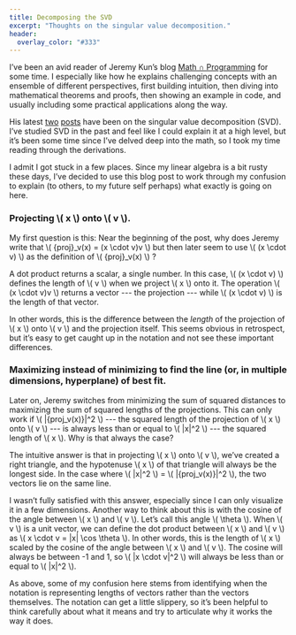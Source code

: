 ```yaml
---
title: Decomposing the SVD
excerpt: "Thoughts on the singular value decomposition."
header:
  overlay_color: "#333"
---
```


I’ve been an avid reader of Jeremy Kun’s blog [Math ∩ Programming](https://jeremykun.com/) for some time. I especially like how he explains challenging concepts with an ensemble of different perspectives, first building intuition, then diving into mathematical theorems and proofs, then showing an example in code, and usually including some practical applications along the way.

His latest [two](https://jeremykun.com/2016/04/18/singular-value-decomposition-part-1-perspectives-on-linear-algebra/) [posts](https://jeremykun.com/2016/05/16/singular-value-decomposition-part-2-theorem-proof-algorithm/) have been on the singular value decomposition (SVD). I’ve studied SVD in the past and feel like I could explain it at a high level, but it’s been some time since I’ve delved deep into the math, so I took my time reading through the derivations.

I admit I got stuck in a few places. Since my linear algebra is a bit rusty these days, I’ve decided to use this blog post to work through my confusion to explain (to others, to my future self perhaps) what exactly is going on here.

### Projecting \\( x \\) onto \\( v \\).

My first question is this: Near the beginning of the post, why does Jeremy write that \\( {proj}_v(x) = (x \cdot v)v \\) but then later seem to use \\( (x \cdot v) \\) as the definition of \\( {proj}_v(x) \\) ?

A dot product returns a scalar, a single number. In this case, \\( (x \cdot v) \\) defines the length of \\( v \\) when we project \\( x \\) onto it. The operation \\( (x \cdot v)v \\) returns a vector --- the projection --- while \\( (x \cdot v) \\) is the length of that vector.

In other words, this is the difference between the _length_ of the projection of \\( x \\) onto \\( v \\) and the projection itself. This seems obvious in retrospect, but it’s easy to get caught up in the notation and not see these important differences.

### Maximizing instead of minimizing to find the line (or, in multiple dimensions, hyperplane) of best fit.

Later on, Jeremy switches from minimizing the sum of squared distances to maximizing the sum of squared lengths of the projections. This can only work if \\( \|{proj_v(x)}\|^2 \\) --- the squared length of the projection of \\( x \\) onto \\( v \\) --- is always less than or equal to \\( \|x\|^2 \\) --- the squared length of \\( x \\). Why is that always the case?

The intuitive answer is that in projecting \\( x \\) onto \\( v \\), we’ve created a right triangle, and the hypotenuse \\( x \\) of that triangle will always be the longest side. In the case where \\( \|x\|^2 \\) = \\( \|{proj_v(x)}\|^2 \\), the two vectors lie on the same line.

I wasn’t fully satisfied with this answer, especially since I can only visualize it in a few dimensions. Another way to think about this is with the cosine of the angle between \\( x \\) and \\( v \\). Let’s call this angle \\( \theta \\). When \\( v \\) is a unit vector, we can define the dot product between \\( x \\) and \\( v \\) as \\( x \cdot v = \|x\| \cos \theta \\). In other words, this is the length of \\( x \\) scaled by the cosine of the angle between \\( x \\) and \\( v \\). The cosine will always be between -1 and 1, so \\( \|x \cdot v\|^2 \\) will always be less than or equal to \\( \|x\|^2 \\).

As above, some of my confusion here stems from identifying when the notation is representing lengths of vectors rather than the vectors themselves. The notation can get a little slippery, so it’s been helpful to think carefully about what it means and try to articulate why it works the way it does.
